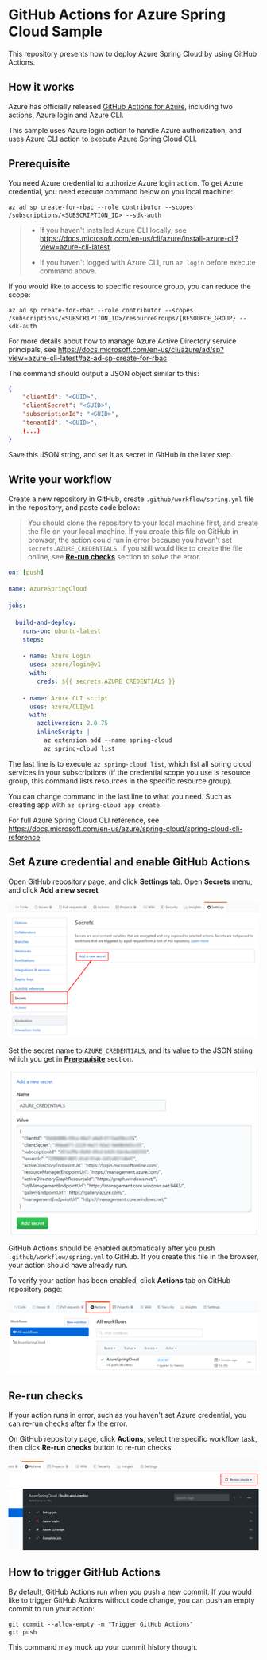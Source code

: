 # GitHub Actions for Azure Spring Cloud Sample

This repository presents how to deploy Azure Spring Cloud by using GitHub Actions.

## How it works

Azure has officially released [GitHub Actions for Azure](https://github.com/Azure/actions/), including two actions, Azure login and Azure CLI.

This sample uses Azure login action to handle Azure authorization, and uses Azure CLI action to execute Azure Spring Cloud CLI.

## Prerequisite

You need Azure credential to authorize Azure login action. To get Azure credential, you need execute command below on you local machine:

```
az ad sp create-for-rbac --role contributor --scopes /subscriptions/<SUBSCRIPTION_ID> --sdk-auth
```

> * If you haven't installed Azure CLI locally, see <https://docs.microsoft.com/en-us/cli/azure/install-azure-cli?view=azure-cli-latest>.
>
> * If you haven't logged with Azure CLI, run `az login` before execute command above.

If you would like to access to specific resource group, you can reduce the scope:

```
az ad sp create-for-rbac --role contributor --scopes /subscriptions/<SUBSCRIPTION_ID>/resourceGroups/{RESOURCE_GROUP} --sdk-auth
```

For more details about how to manage Azure Active Directory service principals, see <https://docs.microsoft.com/en-us/cli/azure/ad/sp?view=azure-cli-latest#az-ad-sp-create-for-rbac>

The command should output a JSON object similar to this:

```json
{
    "clientId": "<GUID>",
    "clientSecret": "<GUID>",
    "subscriptionId": "<GUID>",
    "tenantId": "<GUID>",
    (...)
}
```

Save this JSON string, and set it as secret in GitHub in the later step.

## Write your workflow

Create a new repository in GitHub, create `.github/workflow/spring.yml` file in the repository, and paste code below:

> You should clone the repository to your local machine first, and create the file on your local machine. If you create this file on GitHub in browser, the action could run in error because you haven't set `secrets.AZURE_CREDENTIALS`. If you still would like to create the file online, see [**Re-run checks**](#re-run-checks) section to solve the error.

```yml
on: [push]

name: AzureSpringCloud

jobs:

  build-and-deploy:
    runs-on: ubuntu-latest
    steps:
    
    - name: Azure Login
      uses: azure/login@v1
      with:
        creds: ${{ secrets.AZURE_CREDENTIALS }}
    
    - name: Azure CLI script
      uses: azure/CLI@v1
      with:
        azcliversion: 2.0.75
        inlineScript: |
          az extension add --name spring-cloud
          az spring-cloud list
```

The last line is to execute `az spring-cloud list`, which list all spring cloud services in your subscriptions (if the credential scope you use is resource group, this command lists resources in the specific resource group).

You can change command in the last line to what you need. Such as creating app with `az spring-cloud app create`.

For full Azure Spring Cloud CLI reference, see <https://docs.microsoft.com/en-us/azure/spring-cloud/spring-cloud-cli-reference>

## Set Azure credential and enable GitHub Actions

Open GitHub repository page, and click **Settings** tab. Open **Secrets** menu, and click **Add a new secret**

![](media/secret.png)

Set the secret name to `AZURE_CREDENTIALS`, and its value to the JSON string which you get in [**Prerequisite**](#prerequisite) section.

![](media/credential.png)

GitHub Actions should be enabled automatically after you push `.github/workflow/spring.yml` to GitHub. If you create this file in the browser, your action should have already run.

To verify your action has been enabled, click **Actions** tab on GitHub repository page:

![](media/actions.png)

## Re-run checks

If your action runs in error, such as you haven't set Azure credential, you can re-run checks after fix the error.

On GitHub repository page, click **Actions**, select the specific workflow task, then click **Re-run checks** button to re-run checks:

![](media/rerun.png)

## How to trigger GitHub Actions

By default, GitHub Actions run when you push a new commit. If you would like to trigger GitHub Actions without code change, you can push an empty commit to run your action:

```
git commit --allow-empty -m "Trigger GitHub Actions"
git push
```

This command may muck up your commit history though.